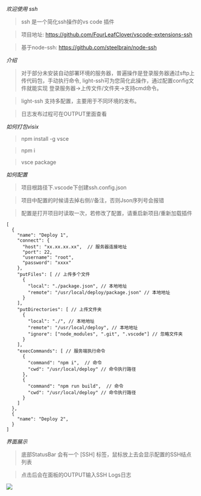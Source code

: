 *欢迎使用 ssh*
  
> ssh 是一个简化ssh操作的vs code 插件

> 项目地址: https://github.com/FourLeafClover/vscode-extensions-ssh

> 基于node-ssh: https://github.com/steelbrain/node-ssh

*介绍*

> 对于部分未安装自动部署环境的服务器，普遍操作是登录服务器通过sftp上传代码包，手动执行命令, light-ssh可为您简化此操作，通过配置config文件就能实现 登录服务器->上传文件/文件夹->支持cmd命令。

> light-ssh 支持多配置，主要用于不同环境的发布。

> 日志发布过程可在OUTPUT里面查看


*如何打包visix*

> npm install -g vsce

> npm i

> vsce package

*如何配置*

> 项目根路径下.vscode下创建ssh.config.json

> 项目中配置的时候请去掉右侧//备注，否则Json序列号会报错

> 配置是打开项目时读取一次，若修改了配置，请重启新项目/重新加载插件

```
[
  {
    "name": "Deploy 1",
    "connect": {  
      "host": "xx.xx.xx.xx",  // 服务器连接地址
      "port": 22,
      "username": "root",
      "password": "xxxx"
    },
    "putFiles": [ // 上传多个文件
      {
        "local": "./package.json", // 本地地址
        "remote": "/usr/local/deploy/package.json" // 本地地址
      }
    ],
    "putDirectories": [ // 上传文件夹
      {
        "local": "./", // 本地地址
        "remote": "/usr/local/deploy", // 本地地址
        "ignore": ["node_modules", ".git", ".vscode"] // 忽略文件夹
      }
    ],
    "execCommands": [ // 服务端执行命令
      {
        "command": "npm i",  // 命令
        "cwd": "/usr/local/deploy" // 命令执行路径
      },
      {
        "command": "npm run build",  // 命令
        "cwd": "/usr/local/deploy" // 命令执行路径
      }
    ]
  },
  {
    "name": "Deploy 2",
  }
]

```

*界面展示*

> 底部StatusBar 会有一个 [SSH] 标签，鼠标放上去会显示配置的SSH结点列表

> 点击后会在面板的OUTPUT输入SSH Logs日志

![](https://fourleafclover.github.io/vscode/light-ssh/images/step.png)



 
  